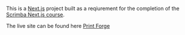 This is a [Next.js](https://nextjs.org) project built as a reqiurement for the completion of the [Scrimba Next.js course](https://scrimba.com/home).

The live site can be found here [Print Forge](https://print-forge-zeta.vercel.app/)


